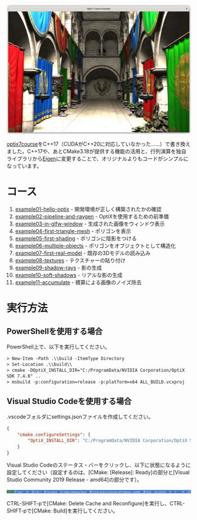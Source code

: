 ![example11-accumulate-linux](https://raw.githubusercontent.com/tail-island/optix7courseR/main/image/example11-accumulate-linux.png)

[optix7course](https://github.com/ingowald/optix7course)をC++17（CUDAがC++20に対応していなかった……）で書き換えました。C++17や、あとCMake3.18が提供する機能の活用と、行列演算を独自ライブラリから[Eigen](https://eigen.tuxfamily.org/index.php?title=Main_Page)に変更することで、オリジナルよりもコードがシンプルになっています。

# コース

1. [example01-hello-optix](https://github.com/tail-island/optix7courseR/tree/main/example01-hello-optix) - 開発環境が正しく構築されたかの確認
1. [example02-pipeline-and-raygen](https://github.com/tail-island/optix7courseR/tree/main/example02-pipeline-and-raygen) - OptiXを使用するための前準備
1. [example03-in-glfw-window](https://github.com/tail-island/optix7courseR/tree/main/example03-in-glfw-window) - 生成された画像をウィンドウ表示
1. [example04-first-triangle-mesh](https://github.com/tail-island/optix7courseR/tree/main/example04-first-triangle-mesh) - ポリゴンを表示
1. [example05-first-shading](https://github.com/tail-island/optix7courseR/tree/main/example05-first-shading) - ポリゴンに陰影をつける
1. [example06-multiple-objects](https://github.com/tail-island/optix7courseR/tree/main/example06-multiple-objects) - ポリゴンをオブジェクトとして構造化
1. [example07-first-real-model](https://github.com/tail-island/optix7courseR/tree/main/example07-first-real-model) - 既存の3Dモデルの読み込み
1. [example08-textures](https://github.com/tail-island/optix7courseR/tree/main/example08-textures) - テクスチャーの貼り付け
1. [example09-shadow-rays](https://github.com/tail-island/optix7courseR/tree/main/example09-shadow-rays) - 影の生成
1. [example10-soft-shadows](https://github.com/tail-island/optix7courseR/tree/main/example10-soft-shadows) - リアルな影の生成
1. [example11-accumulate](https://github.com/tail-island/optix7courseR/tree/main/example11-accumulate) - 積算による画像のノイズ除去

# 実行方法

## PowerShellを使用する場合

PowerShell上で、以下を実行してください。

~~~shell
> New-Item -Path .\\build -ItemType Directory
> Set-Location .\\build\\
> cmake -DOptiX_INSTALL_DIR="C:/ProgramData/NVIDIA Corporation/OptiX SDK 7.4.0" ..
> msbuild -p:configuration=release -p:platform=x64 ALL_BUILD.vcxproj
~~~

## Visual Studio Codeを使用する場合

.vscodeフォルダにsettings.jsonファイルを作成してください。

~~~json
{
    "cmake.configureSettings": {
        "OptiX_INSTALL_DIR": "C:/ProgramData/NVIDIA Corporation/OptiX SDK 7.4.0"
    }
}
~~~

Visual Studio Codeのステータス・バーをクリックし、以下に状態になるように設定してください（設定するのは、\[CMake: \[Release\]: Ready\]の部分と\[Visual Studio Community 2019 Release - amd64\]の部分です）。

![Visual Studio Code - status bar](https://raw.githubusercontent.com/tail-island/optix7courseR/main/image/visual-studio-code-status-bar.png)

CTRL-SHIFT-pで\[CMake: Delete Cache and Reconfigure\]を実行し、CTRL-SHIFT-pで\[CMake: Build\]を実行してください。
